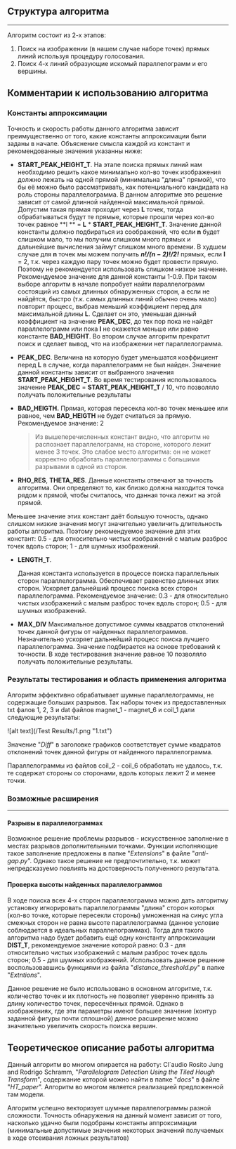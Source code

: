 ## Структура алгоритма

------

Алгоритм состоит из 2-х этапов:

1. Поиск на изображении (в нашем случае наборе точек) прямых линий используя процедуру голосования. 
2. Поиск 4-х линий образующие искомый параллелограмм и его вершины.

## Комментарии к использованию алгоритма

### Константы аппроксимации

Точность и скорость работы данного алгоритма зависит преимущественно от того, какие константы аппроксимации были заданы в начале. Объяснение смысла каждой из констант и рекомендованные значения указанны ниже:

* **START_PEAK_HEIGHT_T**. 
  На этапе поиска прямых линий нам необходимо решить какое минимально кол-во точек изображения должно лежать на одной прямой (минимальна "длина" прямой), что бы её можно было рассматривать, как потенциального кандидата на роль стороны параллелограмма. В данном алгоритме это решение зависит от самой длинной найденной максимальной прямой. Допустим такая прямая проходит через **L** точек, тогда обрабатываться будут те прямые, которые прошли через кол-во точек равное **l ** = **L** * **START_PEAK_HEIGHT_T**. 
  Значение данной константы должно подбираться из соображений, что если **n** будет слишком мало, то мы получим слишком много прямых и дальнейшие вычисления займут слишком много времени. В худшем случае для **n** точек мы можем получить ***n!/(n − 2)!/2!*** прямых, если **l** = 2, т.к. через каждую пару точек можно будет провести прямую. Поэтому не рекомендуется использовать слишком низкое значение.
  Рекомендуемое значение для данной константы 1-0.9. При таком выборе алгоритм в начале попробует найти параллелограмм состоящий из самых длинных обнаруженных сторон, а если не найдётся, быстро (т.к. самых длинных линий обычно очень мало) повторит процесс, выбрав меньший коэффициент перед  для максимальной длины **L**. Сделает он это, уменьшая данный коэффициент на значение **PEAK_DEC**, до тех пор пока не найдёт параллелограмм или пока **l** не окажется меньше или равно константе **BAD_HEIGHT**. Во втором случае алгоритм прекратит поиск и сделает вывод, что на изображении нет параллелограмма. 

* **PEAK_DEC**.
  Величина на которую будет уменьшатся коэффициент перед **L** в случае, когда параллелограмм не был найден. Значение данной константы зависит от выбранного значения **START_PEAK_HEIGHT_T**. Во время тестирования использовалось значение **PEAK_DEC** = **START_PEAK_HEIGHT_T** / 10, что позволяло получать положительные результаты

* **BAD_HEIGTH.**
  Прямая, которая пересекла кол-во точек меньшее или равное, чем **BAD_HEIGTH** не будет считаться за прямую. Рекомендуемое значение: 2

  > Из вышеперечисленных констант видно, что алгоритм не распознает параллелограмм, на стороне, которого лежит менее 3 точек. Это слабое место алгоритма: он не может корректно обработать параллелограммы с большими разрывами в одной из сторон.

* **RHO_RES**, **THETA_RES**.
  Данные константы отвечают за точность алгоритма. Они определяют то, как близко должна находится точка рядом к прямой, чтобы считалось, что данная точка лежит на этой прямой. 
  
Меньшее значение этих констант даёт большую точность, однако слишком низкие значения могут значительно увеличить длительность работы алгоритма. Поэтому рекомендуемое значение для этих констант: 0.5 - для относительно чистых изображений с малым разброс точек вдоль сторон; 1 - для шумных изображений. 

* **LENGTH_T**.

  Данная константа используется в процессе поиска параллельных сторон параллелограмма. Обеспечивает равенство длинных этих сторон. Ускоряет дальнейший процесс поиска всех сторон параллелограмма. Рекомендуемое значение: 0.3 - для относительно чистых изображений с малым разброс точек вдоль сторон; 0.5 - для шумных изображений. 

* **MAX_DIV**
  Максимальное допустимое суммы квадратов отклонений точек данной фигуры от найденных параллелограммов. Незначительно ускоряет дальнейший процесс поиска лучшего параллелограмма. Значение подбирается на основе требований к точности. В ходе тестирования значение равное 10 позволяло получать положительные результаты.  

### Результаты тестирования и область применения алгоритма

Алгоритм эффективно обрабатывает шумные параллелограммы, не содержащие больших разрывов. Так наборы точек из предоставленных txt фалов 1, 2, 3 и dat файлов magnet_1 - magnet_6 и coil_1 дали следующие результаты:

![alt text](/Test Results/1.png "1.txt")

Значение "*Diff*" в заголовке графиков соответствует сумме квадратов отклонений точек данной фигуры от найденного параллелограмма.

Параллелограммы из файлов coil_2 - coil_6  обработать не удалось, т.к. те содержат стороны со сторонами, вдоль которых лежит 2 и менее точки. 

### Возможные расширения

------

#### Разрывы в параллелограммах

Возможное решение проблемы разрывов - искусственное заполнение в местах разрывов дополнительными точками. Функции исполняющие такое заполнение предложены в папке "*Extensions*"  в файле "*anti-gap.py*". Однако такое решение не предпочтительно, т.к. может непредсказуемо повлиять на достоверность полученного результата. 

#### Проверка высоты найденных параллелограммов

В ходе поиска всех 4-х сторон параллелограмма можно дать алгоритму установку игнорировать параллелограммы "длина" сторон которых (кол-во точке, которые пересекли стороны) умноженная на синус угла смежных сторон не равна высоте параллелограмма (данное условие соблюдается в идеальных параллелограммах).  Тогда для такого алгоритма надо будет добавить ещё одну константу аппроксимации **DIST_T**, рекомендуемое значение которой равно: 0.3 - для относительно чистых изображений с малым разброс точек вдоль сторон; 0.5 - для шумных изображений. Использовать данное решение воспользовавшись функциями из файла "*distance_threshold.py*" в папке "*Extntions*".

Данное решение не было использовано в основном алгоритме, т.к. количество точек и их плотность не позволяет уверенно принять за длину количество точек, пересечённых прямой. Однако в изображениях, где эти параметры имеют большее значение (контур заданной фигуры почти сплошной) данное расширение можно значительно увеличить скорость поиска вершин.

## Теоретическое описание работы алгоритма

Данный алгоритм во многом опирается на работу: Cl´audio Rosito Jung and Rodrigo Schramm, "*Parallelogram Detection Using the Tiled Hough Transform*", содержание которой можно найти в папке "*docs*" в файле "*HT_paper*". Алгоритм во многом является реализацией предложенной там модели.  

Алгоритм успешно векторизует шумные параллелограммы разной сложности. Точность обнаружения на данный момент зависит от того, насколько удачно были подобраны константы аппроксимации (минимальные допустимые значения некоторых значений получаемых в ходе отсеивания ложных результатов)
